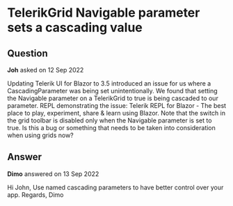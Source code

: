 # TelerikGrid Navigable parameter sets a cascading value

## Question

**Joh** asked on 12 Sep 2022

Updating Telerik UI for Blazor to 3.5 introduced an issue for us where a CascadingParameter was being set unintentionally. We found that setting the Navigable parameter on a TelerikGrid to true is being cascaded to our parameter. REPL demonstrating the issue: Telerik REPL for Blazor - The best place to play, experiment, share & learn using Blazor. Note that the switch in the grid toolbar is disabled only when the Navigable parameter is set to true. Is this a bug or something that needs to be taken into consideration when using grids now?

## Answer

**Dimo** answered on 13 Sep 2022

Hi John, Use named cascading parameters to have better control over your app. Regards, Dimo
